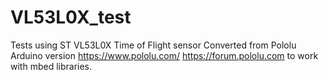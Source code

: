 # VL53L0X_test
Tests using ST VL53L0X Time of Flight sensor
Converted from Pololu Arduino version https://www.pololu.com/
https://forum.pololu.com
to work with mbed libraries.
